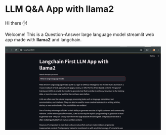 # LLM Q&A App with llama2 
Hi there ✋!

Welcome! This is a Question-Answer large language model streamlit web app made with **llama2** and langchain.

<picture>
  <source media="(prefers-color-scheme: dark)" srcset="https://github.com/Samratnitesh/Langchain-llm-app-with-llama2/blob/main/app-screenshot.png
">
  <source media="(prefers-color-scheme: light)" srcset="https://github.com/Samratnitesh/Langchain-llm-app-with-llama2/blob/main/app-screenshot.png">
  <img alt="Shows an illustrated sun in light mode and a moon with stars in dark mode." src="https://github.com/Samratnitesh/Langchain-llm-app-with-llama2/blob/main/app-screenshot.png">
</picture>
